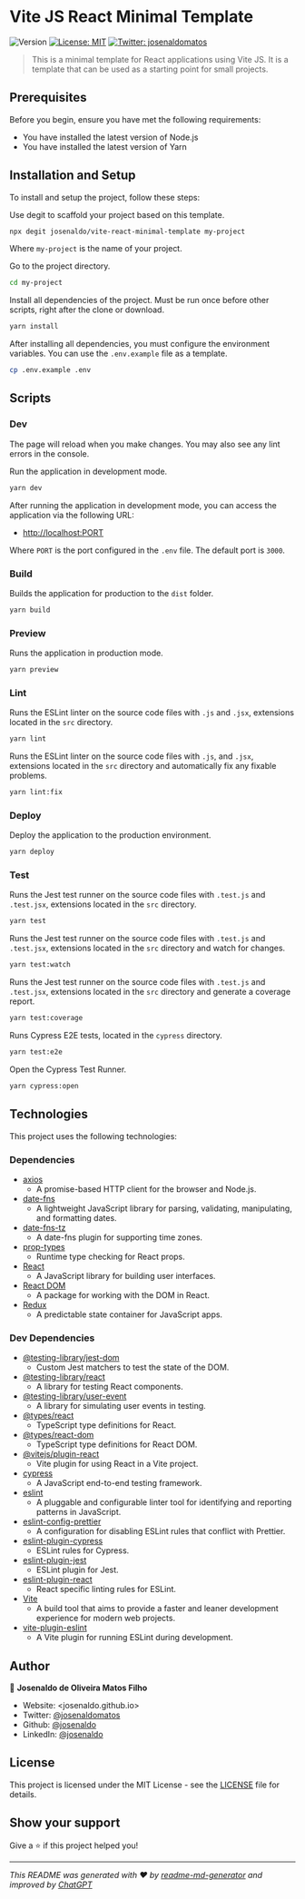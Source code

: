 # Vite JS React Minimal Template

![Version](https://img.shields.io/badge/version-1.0.0-blue.svg?cacheSeconds=2592000)
[![License: MIT](https://img.shields.io/badge/License-MIT-yellow.svg)](LICENSE)
[![Twitter: josenaldomatos](https://img.shields.io/twitter/follow/josenaldomatos.svg?style=social)](https://twitter.com/josenaldomatos)

> This is a minimal template for React applications using Vite JS. It is a template that can be used as a starting point for small projects.

## Prerequisites

Before you begin, ensure you have met the following requirements:

- You have installed the latest version of Node.js
- You have installed the latest version of Yarn

## Installation and Setup

To install and setup the project, follow these steps:

Use degit to scaffold your project based on this template.

```sh
npx degit josenaldo/vite-react-minimal-template my-project
```

Where `my-project` is the name of your project.

Go to the project directory.

```sh
cd my-project
```

Install all dependencies of the project. Must be run once before other scripts, right after the clone or download.

```sh
yarn install
```

After installing all dependencies, you must configure the environment variables. You can use the `.env.example` file as a template.

```sh
cp .env.example .env
```

## Scripts

### Dev

The page will reload when you make changes. You may also see any lint errors in the console.

Run the application in development mode.

```sh
yarn dev
```

After running the application in development mode, you can access the application via the following URL:

- [http://localhost:PORT](http://localhost:PORT)

Where `PORT` is the port configured in the `.env` file. The default port is `3000`.

### Build

Builds the application for production to the `dist` folder.

```sh
yarn build
```

### Preview

Runs the application in production mode.

```sh
yarn preview
```

### Lint

Runs the ESLint linter on the source code files with `.js` and `.jsx`, extensions located in the `src` directory.

```sh
yarn lint
```

Runs the ESLint linter on the source code files with `.js`, and `.jsx`, extensions located in the `src` directory and automatically fix any fixable problems.

```sh
yarn lint:fix
```

### Deploy

Deploy the application to the production environment.

```sh
yarn deploy
```

### Test

Runs the Jest test runner on the source code files with `.test.js` and `.test.jsx`, extensions located in the `src` directory.

```sh
yarn test
```

Runs the Jest test runner on the source code files with `.test.js` and `.test.jsx`, extensions located in the `src` directory and watch for changes.

```sh
yarn test:watch
```

Runs the Jest test runner on the source code files with `.test.js` and `.test.jsx`, extensions located in the `src` directory and generate a coverage report.

```sh
yarn test:coverage
```

Runs Cypress E2E tests, located in the `cypress` directory.

```sh
yarn test:e2e
```

Open the Cypress Test Runner.

```sh
yarn cypress:open
```

## Technologies

This project uses the following technologies:

### Dependencies

- [axios](https://github.com/axios/axios)
  - A promise-based HTTP client for the browser and Node.js.
- [date-fns](https://date-fns.org/)
  - A lightweight JavaScript library for parsing, validating, manipulating, and formatting dates.
- [date-fns-tz](https://www.npmjs.com/package/date-fns-tz)
  - A date-fns plugin for supporting time zones.
- [prop-types](https://www.npmjs.com/package/prop-types)
  - Runtime type checking for React props.
- [React](https://reactjs.org/)
  - A JavaScript library for building user interfaces.
- [React DOM](https://reactjs.org/docs/react-dom.html)
  - A package for working with the DOM in React.
- [Redux](https://redux.js.org/)
  - A predictable state container for JavaScript apps.

### Dev Dependencies

- [@testing-library/jest-dom](https://testing-library.com/docs/ecosystem-jest-dom/)
  - Custom Jest matchers to test the state of the DOM.
- [@testing-library/react](https://testing-library.com/docs/react-testing-library/intro/)
  - A library for testing React components.
- [@testing-library/user-event](https://testing-library.com/docs/ecosystem-user-event/)
  - A library for simulating user events in testing.
- [@types/react](https://www.npmjs.com/package/@types/react)
  - TypeScript type definitions for React.
- [@types/react-dom](https://www.npmjs.com/package/@types/react-dom)
  - TypeScript type definitions for React DOM.
- [@vitejs/plugin-react](https://github.com/vitejs/vite/tree/main/packages/plugin-react)
  - Vite plugin for using React in a Vite project.
- [cypress](https://www.cypress.io/)
  - A JavaScript end-to-end testing framework.
- [eslint](https://eslint.org/)
  - A pluggable and configurable linter tool for identifying and reporting patterns in JavaScript.
- [eslint-config-prettier](https://github.com/prettier/eslint-config-prettier)
  - A configuration for disabling ESLint rules that conflict with Prettier.
- [eslint-plugin-cypress](https://github.com/cypress-io/eslint-plugin-cypress)
  - ESLint rules for Cypress.
- [eslint-plugin-jest](https://github.com/jest-community/eslint-plugin-jest)
  - ESLint plugin for Jest.
- [eslint-plugin-react](https://github.com/yannickcr/eslint-plugin-react)
  - React specific linting rules for ESLint.
- [Vite](https://vitejs.dev/)
  - A build tool that aims to provide a faster and leaner development experience for modern web projects.
- [vite-plugin-eslint](https://github.com/ehutch79/vite-plugin-eslint)
  - A Vite plugin for running ESLint during development.

## Author

👤 **Josenaldo de Oliveira Matos Filho**

- Website: <josenaldo.github.io>
- Twitter: [@josenaldomatos](https://twitter.com/josenaldomatos)
- Github: [@josenaldo](https://github.com/josenaldo)
- LinkedIn: [@josenaldo](https://linkedin.com/in/josenaldo)

## License

This project is licensed under the MIT License - see the [LICENSE](LICENSE) file for details.

## Show your support

Give a ⭐️ if this project helped you!

---

_This README was generated with ❤️ by [readme-md-generator](https://github.com/kefranabg/readme-md-generator) and improved by [ChatGPT](https://chat.openai.com/)_
